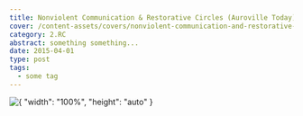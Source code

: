 ```yaml
---
title: Nonviolent Communication & Restorative Circles (Auroville Today)
cover: /content-assets/covers/nonviolent-communication-and-restorative-circles.jpg
category: 2.RC
abstract: something something...
date: 2015-04-01
type: post
tags:
  - some tag
---
```


![{ "width": "100%", "height": "auto" }](/content-assets/covers/nonviolent-communication-and-restorative-circles.jpg)
